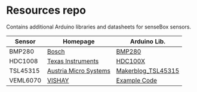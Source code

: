 # Resources repo
Contains additional Arduino libraries and datasheets for senseBox sensors.

|Sensor|Homepage|Arduino Lib.|
|------|--------|------------|
|BMP280|[Bosch](https://www.bosch-sensortec.com/bst/products/all_products/bmp280)|[BMP280](https://github.com/mahfuz195/BMP280-Arduino-Library)|
|HDC1008|[Texas Instruments](http://www.ti.com/product/HDC1008)|[HDC100X](https://github.com/RFgermany/HDC100X_Arduino_Library)|
|TSL45315|[Austria Micro Systems](http://www.ams.com/eng/Products/Sensor-Driven-Lighting/SDL-Ambient-Light-Sensors/TSL45315)|[Makerblog_TSL45315](https://github.com/adidax/Makerblog_TSL45315)|
|VEML6070|[VISHAY](http://www.vishay.com/ppg?84277)|[Example Code](https://github.com/watterott/VEML6070-Breakout/blob/master/software/VEML6070.ino)|
